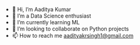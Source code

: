 - 👋 Hi, I’m Aaditya Kumar
- 👀 I’m a Data Science enthusiast
- 🌱 I’m currently learning ML
- 💞️ I’m looking to collaborate on Python projects
- 📫 How to reach me aadityakrsingh1@gmail.com 

<!---
aaditya02/aaditya02 is a ✨ special ✨ repository because its `README.md` (this file) appears on your GitHub profile.
You can click the Preview link to take a look at your changes.
--->
